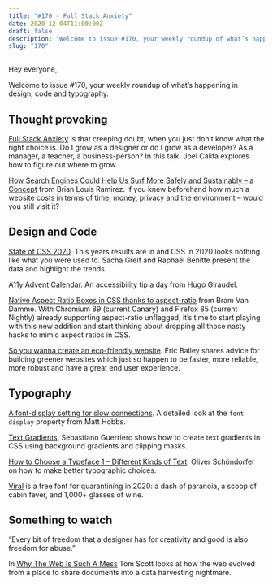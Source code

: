 ```yaml
---
title: "#170 - Full Stack Anxiety"
date: 2020-12-04T11:00:00Z
draft: false
description: "Welcome to issue #170, your weekly roundup of what’s happening in design, code and typography."
slug: "170"
---
```


Hey everyone,

Welcome to issue #170, your weekly roundup of what’s happening in design, code and typography.

## Thought provoking

[Full Stack Anxiety](https://www.youtube.com/watch?v=VBK6WDOOg2I&feature=youtu.be) is that creeping doubt, when you just don’t know what the right choice is. Do I grow as a designer or do I grow as a developer? As a manager, a teacher, a business-person?
In this talk, Joel Califa explores how to figure out where to grow.

[How Search Engines Could Help Us Surf More Safely and Sustainably – a Concept](https://blr.design/blog/concept-search-engine-audits/) from Brian Louis Ramirez. If you knew beforehand how much a website costs in terms of time, money, privacy and the environment – would you still visit it?

## Design and Code

[State of CSS 2020](https://2020.stateofcss.com/). This years results are in and CSS in 2020 looks nothing like what you were used to. Sacha Greif and Raphaël Benitte present the data and highlight the trends.

[A11y Advent Calendar](https://hugogiraudel.com/2020/12/01/a11y-advent-calendar/). An accessibility tip a day from Hugo Giraudel.

[Native Aspect Ratio Boxes in CSS thanks to aspect-ratio](https://www.bram.us/2020/11/30/native-aspect-ratio-boxes-in-css-thanks-to-aspect-ratio/) from Bram Van Damme. With Chromium 89 (current Canary) and Firefox 85 (current Nightly) already supporting aspect-ratio unflagged, it’s time to start playing with this new addition and start thinking about dropping all those nasty hacks to mimic aspect ratios in CSS.

[So you wanna create an eco-friendly website](https://thoughtbot.com/blog/so-you-wanna-create-an-eco-friendly-website). Eric Bailey shares advice for building greener websites which just so happen to be faster, more reliable, more robust and have a great end user experience.

## Typography

[A font-display setting for slow connections](https://calendar.perfplanet.com/2020/a-font-display-setting-for-slow-connections/). A detailed look at the `font-display` property from Matt Hobbs.

[Text Gradients](https://codyhouse.co/nuggets/text-gradients). Sebastiano Guerriero shows how to create text gradients in CSS using background gradients and clipping masks.

[How to Choose a Typeface 1 – Different Kinds of Text](https://www.zeichenschatz.net/typografie/how-to-choose-a-typeface-1-different-kinds-of-text.html). Oliver Schöndorfer on how to make better typographic choices.

[Viral](https://www.viraltypeface.com/) is a free font for quarantining in 2020: a dash of paranoia, a scoop of cabin fever, and 1,000+ glasses of wine.

## Something to watch

“Every bit of freedom that a designer has for creativity and good is also freedom for abuse.”

In [Why The Web Is Such A Mess](https://www.youtube.com/watch?v=OFRjZtYs3wY&feature=youtu.be) Tom Scott looks at how the web evolved from a place to share documents into a data harvesting nightmare.
